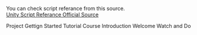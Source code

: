 
You can check script referance from this source.</br>
[Unity Script Referance Official Source](https://docs.unity3d.com/ScriptReference/)

Project Gettign Started Tutorial Course Introduction
Welcome
Watch and Do

